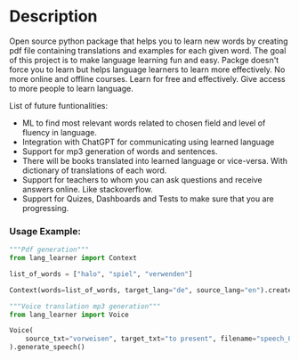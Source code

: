 # Description
Open source python package that helps you to learn new words by creating pdf file containing translations and examples for each given word. The goal of this project is to make language learning fun and easy. Packge doesn't force you to learn but helps language learners to learn more effectively. No more online and offline courses. Learn for free and effectively. Give access to more people to learn language.

List of future funtionalities:
- ML to find most relevant words related to chosen field and level of fluency in language.
- Integration with ChatGPT for communicating using learned language
- Support for mp3 generation of words and sentences.
- There will be books translated into learned language or vice-versa. With dictionary of translations of each word.
- Support for teachers to whom you can ask questions and receive answers online. Like stackoverflow.
- Support for Quizes, Dashboards and Tests to make sure that you are progressing.


### Usage Example:
```python
"""Pdf generation"""
from lang_learner import Context

list_of_words = ["halo", "spiel", "verwenden"]

Context(words=list_of_words, target_lang="de", source_lang="en").create_pdf("translations.pdf")
```

```python
"""Voice translation mp3 generation"""
from lang_learner import Voice

Voice(
    source_txt="vorweisen", target_txt="to present", filename="speech_01"
).generate_speech()
```
